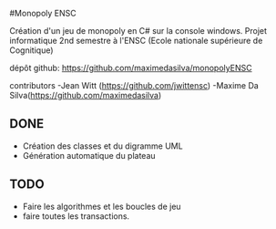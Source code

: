 #Monopoly ENSC

Création d'un jeu de monopoly en C# sur la console windows. Projet informatique 2nd semestre à l'ENSC (Ecole nationale supérieure de Cognitique)

dépôt github:
https://github.com/maximedasilva/monopolyENSC

contributors
-Jean Witt (https://github.com/jwittensc)
-Maxime Da Silva(https://github.com/maximedasilva)

DONE
-
- Création des classes et du digramme UML
- Génération automatique du plateau

TODO
-
- Faire les algorithmes et les boucles de jeu
- faire toutes les transactions.
